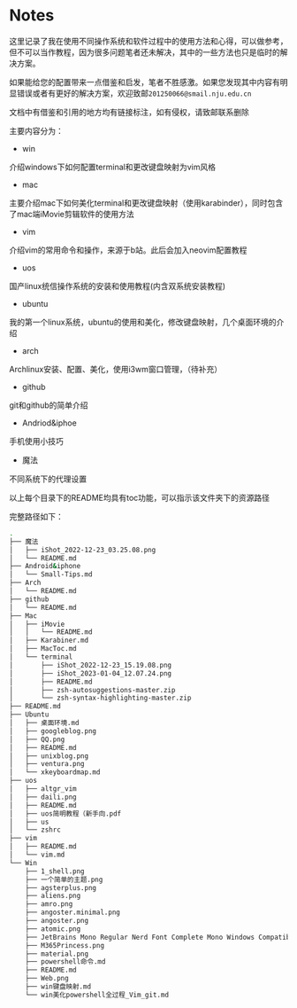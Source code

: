 # Notes
这里记录了我在使用不同操作系统和软件过程中的使用方法和心得，可以做参考，但不可以当作教程，因为很多问题笔者还未解决，其中的一些方法也只是临时的解决方案。

如果能给您的配置带来一点借鉴和启发，笔者不胜感激。如果您发现其中内容有明显错误或者有更好的解决方案，欢迎致邮`201250066@smail.nju.edu.cn`

文档中有借鉴和引用的地方均有链接标注，如有侵权，请致邮联系删除

主要内容分为：
- win

介绍windows下如何配置terminal和更改键盘映射为vim风格

- mac

主要介绍mac下如何美化terminal和更改键盘映射（使用karabinder），同时包含了mac端iMovie剪辑软件的使用方法

- vim

介绍vim的常用命令和操作，来源于b站。此后会加入neovim配置教程

- uos

国产linux统信操作系统的安装和使用教程(内含双系统安装教程)

- ubuntu

我的第一个linux系统，ubuntu的使用和美化，修改键盘映射，几个桌面环境的介绍

- arch

Archlinux安装、配置、美化，使用i3wm窗口管理，（待补充）

- github

git和github的简单介绍

- Andriod&iphoe

手机使用小技巧

- 魔法

不同系统下的代理设置

以上每个目录下的README均具有toc功能，可以指示该文件夹下的资源路径

完整路径如下：
```sh
.
├── 魔法
│   ├── iShot_2022-12-23_03.25.08.png
│   └── README.md
├── Android&iphone
│   └── Small-Tips.md
├── Arch
│   └── README.md
├── github
│   └── README.md
├── Mac
│   ├── iMovie
│   │   └── README.md
│   ├── Karabiner.md
│   ├── MacToc.md
│   └── terminal
│       ├── iShot_2022-12-23_15.19.08.png
│       ├── iShot_2023-01-04_12.07.24.png
│       ├── README.md
│       ├── zsh-autosuggestions-master.zip
│       └── zsh-syntax-highlighting-master.zip
├── README.md
├── Ubuntu
│   ├── 桌面环境.md
│   ├── googleblog.png
│   ├── QQ.png
│   ├── README.md
│   ├── unixblog.png
│   ├── ventura.png
│   └── xkeyboardmap.md
├── uos
│   ├── altgr_vim
│   ├── daili.png
│   ├── README.md
│   ├── uos简明教程（新手向.pdf
│   ├── us
│   └── zshrc
├── vim
│   ├── README.md
│   └── vim.md
└── Win
    ├── 1_shell.png
    ├── 一个简单的主题.png
    ├── agsterplus.png
    ├── aliens.png
    ├── amro.png
    ├── angoster.minimal.png
    ├── angoster.png
    ├── atomic.png
    ├── JetBrains Mono Regular Nerd Font Complete Mono Windows Compatible.ttf
    ├── M365Princess.png
    ├── material.png
    ├── powershell命令.md
    ├── README.md
    ├── Web.png
    ├── win键盘映射.md
    └── win美化powershell全过程_Vim_git.md
```
